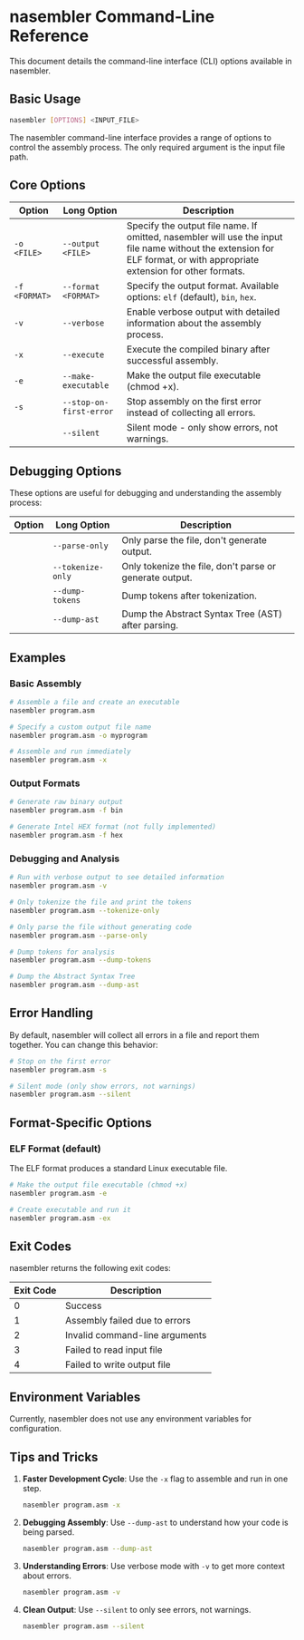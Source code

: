 # nasembler Command-Line Reference

This document details the command-line interface (CLI) options available in nasembler.

## Basic Usage

```bash
nasembler [OPTIONS] <INPUT_FILE>
```

The nasembler command-line interface provides a range of options to control the assembly process. The only required argument is the input file path.

## Core Options

| Option | Long Option | Description |
|--------|-------------|-------------|
| `-o <FILE>` | `--output <FILE>` | Specify the output file name. If omitted, nasembler will use the input file name without the extension for ELF format, or with appropriate extension for other formats. |
| `-f <FORMAT>` | `--format <FORMAT>` | Specify the output format. Available options: `elf` (default), `bin`, `hex`. |
| `-v` | `--verbose` | Enable verbose output with detailed information about the assembly process. |
| `-x` | `--execute` | Execute the compiled binary after successful assembly. |
| `-e` | `--make-executable` | Make the output file executable (chmod +x). |
| `-s` | `--stop-on-first-error` | Stop assembly on the first error instead of collecting all errors. |
| | `--silent` | Silent mode - only show errors, not warnings. |

## Debugging Options

These options are useful for debugging and understanding the assembly process:

| Option | Long Option | Description |
|--------|-------------|-------------|
| | `--parse-only` | Only parse the file, don't generate output. |
| | `--tokenize-only` | Only tokenize the file, don't parse or generate output. |
| | `--dump-tokens` | Dump tokens after tokenization. |
| | `--dump-ast` | Dump the Abstract Syntax Tree (AST) after parsing. |

## Examples

### Basic Assembly

```bash
# Assemble a file and create an executable
nasembler program.asm

# Specify a custom output file name
nasembler program.asm -o myprogram

# Assemble and run immediately
nasembler program.asm -x
```

### Output Formats

```bash
# Generate raw binary output
nasembler program.asm -f bin

# Generate Intel HEX format (not fully implemented)
nasembler program.asm -f hex
```

### Debugging and Analysis

```bash
# Run with verbose output to see detailed information
nasembler program.asm -v

# Only tokenize the file and print the tokens
nasembler program.asm --tokenize-only

# Only parse the file without generating code
nasembler program.asm --parse-only

# Dump tokens for analysis
nasembler program.asm --dump-tokens

# Dump the Abstract Syntax Tree
nasembler program.asm --dump-ast
```

## Error Handling

By default, nasembler will collect all errors in a file and report them together. You can change this behavior:

```bash
# Stop on the first error
nasembler program.asm -s

# Silent mode (only show errors, not warnings)
nasembler program.asm --silent
```

## Format-Specific Options

### ELF Format (default)

The ELF format produces a standard Linux executable file.

```bash
# Make the output file executable (chmod +x)
nasembler program.asm -e

# Create executable and run it
nasembler program.asm -ex
```

## Exit Codes

nasembler returns the following exit codes:

| Exit Code | Description |
|-----------|-------------|
| 0 | Success |
| 1 | Assembly failed due to errors |
| 2 | Invalid command-line arguments |
| 3 | Failed to read input file |
| 4 | Failed to write output file |

## Environment Variables

Currently, nasembler does not use any environment variables for configuration.

## Tips and Tricks

1. **Faster Development Cycle**: Use the `-x` flag to assemble and run in one step.

   ```bash
   nasembler program.asm -x
   ```

2. **Debugging Assembly**: Use `--dump-ast` to understand how your code is being parsed.

   ```bash
   nasembler program.asm --dump-ast
   ```

3. **Understanding Errors**: Use verbose mode with `-v` to get more context about errors.

   ```bash
   nasembler program.asm -v
   ```

4. **Clean Output**: Use `--silent` to only see errors, not warnings.

   ```bash
   nasembler program.asm --silent
   ``` 